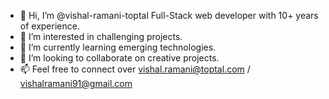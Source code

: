 - 👋 Hi, I’m @vishal-ramani-toptal Full-Stack web developer with 10+ years of experience.
- 👀 I’m interested in challenging projects.
- 🌱 I’m currently learning emerging technologies.
- 💞️ I’m looking to collaborate on creative projects.
- 📫 Feel free to connect over vishal.ramani@toptal.com / vishalramani91@gmail.com
